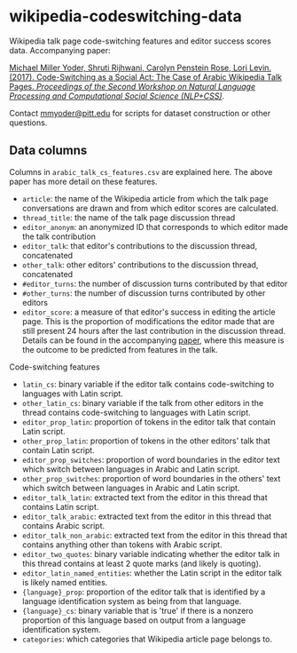 # wikipedia-codeswitching-data
Wikipedia talk page code-switching features and editor success scores data. Accompanying paper:

[Michael Miller Yoder, Shruti Rijhwani, Carolyn Penstein Rose, Lori Levin. (2017). Code-Switching as a Social Act: The Case of Arabic Wikipedia Talk Pages. *Proceedings of the Second Workshop on Natural Language Processing and Computational Social Science (NLP+CSS)*](https://www.aclweb.org/anthology/W17-2911.pdf).

Contact mmyoder@pitt.edu for scripts for dataset construction or other questions.

## Data columns
Columns in `arabic_talk_cs_features.csv` are explained here. The above paper has more detail on these features.

* `article`: the name of the Wikipedia article from which the talk page conversations are drawn and from which editor scores are calculated.
* `thread_title`: the name of the talk page discussion thread
* `editor_anonym`: an anonymized ID that corresponds to which editor made the talk contribution
* `editor_talk`: that editor's contributions to the discussion thread, concatenated
* `other_talk`: other editors' contributions to the discussion thread, concatenated
* `#editor_turns`: the number of discussion turns contributed by that editor
* `#other_turns`: the number of discussion turns contributed by other editors
* `editor_score`: a measure of that editor's success in editing the article page. This is the proportion of modifications the editor made that are still present 24 hours after the last contribution in the discussion thread. Details can be found in the accompanying [paper](https://www.aclweb.org/anthology/W17-2911.pdf), where this measure is the outcome to be predicted from features in the talk.

Code-switching features

* `latin_cs`: binary variable if the editor talk contains code-switching to languages with Latin script.
* `other_latin_cs`: binary variable if the talk from other editors in the thread contains code-switching to languages with Latin script.
* `editor_prop_latin`: proportion of tokens in the editor talk that contain Latin script.
* `other_prop_latin`: proportion of tokens in the other editors' talk that contain Latin script.
* `editor_prop_switches`: proportion of word boundaries in the editor text which switch between languages in Arabic and Latin script.
* `other_prop_switches`: proportion of word boundaries in the others' text which switch between languages in Arabic and Latin script.
* `editor_talk_latin`: extracted text from the editor in this thread that contains Latin script.
* `editor_talk_arabic`: extracted text from the editor in this thread that contains Arabic script.
* `editor_talk_non_arabic`: extracted text from the editor in this thread that contains anything other than tokens with Arabic script.
* `editor_two_quotes`: binary variable indicating whether the editor talk in this thread contains at least 2 quote marks (and likely is quoting).
* `editor_latin_named_entities`: whether the Latin script in the editor talk is likely named entities.
* `{language}_prop`: proportion of the editor talk that is identified by a language identification system as being from that language.
* `{language}_cs`: binary variable that is 'true' if there is a nonzero proportion of this language based on output from a language identification system.
* `categories`: which categories that Wikipedia article page belongs to.
